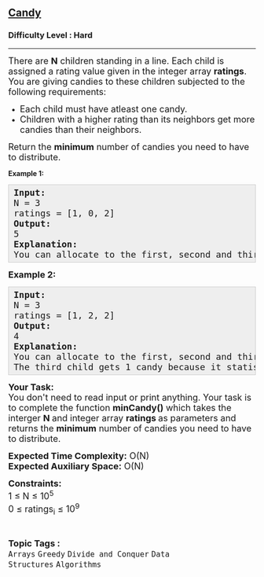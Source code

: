 <h2><a href="https://www.geeksforgeeks.org/problems/candy/1">Candy</a></h2><h3>Difficulty Level : Hard</h3><hr><div class="problems_problem_content__Xm_eO"><p><span style="font-size: 18px;">There are <strong>N</strong> children standing in a line. Each child is assigned a rating value given in the integer array <strong>ratings</strong>.<br>You are giving candies to these children subjected to the following requirements:</span></p>
<ul>
<li><span style="font-size: 18px;">Each child must have atleast one candy.</span></li>
<li><span style="font-size: 18px;">Children with a higher rating than its neighbors get more candies than their neighbors.</span></li>
</ul>
<p><span style="font-size: 18px;">Return the <strong>minimum</strong> number of candies you need to have to distribute.</span></p>
<p><strong>Example 1:</strong></p>
<pre style="background: rgb(238, 238, 238); border: 1px solid rgb(204, 204, 204); padding: 5px 10px; --darkreader-inline-bgimage: initial; --darkreader-inline-bgcolor: #222426; --darkreader-inline-border-top: #3e4446; --darkreader-inline-border-right: #3e4446; --darkreader-inline-border-bottom: #3e4446; --darkreader-inline-border-left: #3e4446;" data-darkreader-inline-bgimage="" data-darkreader-inline-bgcolor="" data-darkreader-inline-border-top="" data-darkreader-inline-border-right="" data-darkreader-inline-border-bottom="" data-darkreader-inline-border-left=""><span style="font-size: 18px;"><strong>Input:</strong><br>N = 3<br>ratings = [1, 0, 2]<br><strong>Output:&nbsp;<br></strong></span><span style="font-size: 18px;">5<br><strong>Explanation:</strong>&nbsp;<br>You can allocate to the first, second and third child with 2, 1, 2 candies respectively.</span></pre>
<p><span style="font-size: 18px;"><strong>Example 2:</strong></span></p>
<pre style="background: rgb(238, 238, 238); border: 1px solid rgb(204, 204, 204); padding: 5px 10px; --darkreader-inline-bgimage: initial; --darkreader-inline-bgcolor: #222426; --darkreader-inline-border-top: #3e4446; --darkreader-inline-border-right: #3e4446; --darkreader-inline-border-bottom: #3e4446; --darkreader-inline-border-left: #3e4446;" data-darkreader-inline-bgimage="" data-darkreader-inline-bgcolor="" data-darkreader-inline-border-top="" data-darkreader-inline-border-right="" data-darkreader-inline-border-bottom="" data-darkreader-inline-border-left=""><span style="font-size: 18px;"><strong>Input:</strong><br>N = 3<br>ratings = [1, 2, 2]<br><strong>Output: <br></strong></span><span style="font-size: 18px;">4<br><strong>Explanation:</strong>&nbsp;<br>You can allocate to the first, second and third child with 1, 2, 1&nbsp;candies respectively.<br>The third child gets 1 candy because it statisfies the above two conditions.</span></pre>
<p><span style="font-size: 18px;"><strong>Your Task:</strong><br>You don't need to read input or print anything. Your task is to complete the function <strong>minCandy()</strong>&nbsp;which takes the interger <strong>N&nbsp;</strong>and&nbsp;integer array&nbsp;<strong>ratings </strong>as parameters and returns the <strong>minimum</strong> number of candies you need to have to distribute.</span></p>
<p><span style="font-size: 18px;"><strong>Expected Time Complexity:</strong>&nbsp;O(N)<br><strong>Expected Auxiliary Space:</strong>&nbsp;O(N)</span></p>
<p><span style="font-size: 18px;"><strong>Constraints:</strong><br>1 ≤ N ≤ 10<sup>5</sup><br>0 ≤ ratings<sub>i</sub> ≤ 10<sup>9</sup></span></p></div><br><p><span style=font-size:18px><strong>Topic Tags : </strong><br><code>Arrays</code>&nbsp;<code>Greedy</code>&nbsp;<code>Divide and Conquer</code>&nbsp;<code>Data Structures</code>&nbsp;<code>Algorithms</code>&nbsp;